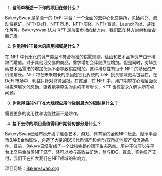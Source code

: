 1. **请简单概述一下你的项目在做什么？**

BakerySwap 是多合一的 DeFi 平台：一个全面的去中心化交易所，包括闪兑、流动性挖矿、NFT+DeFi、NFT 市场、NFT+实体、NFT+盲盒、LaunchPad、游戏化等等。Bakeryswap 认为 NFT 是加密市场的新方向，我们正在努力创新和结合新元素。
​


2. **你觉得NFT最大的应用领域是什么？**

在 NFT 中代币化的资产类型不符合标准的供需规则。绘画和艺术品等资产由于稀缺而增值。对于其他可交易的商品，需求增加会伴随供应增加。但是同时，对毕加索艺术品需求的增加永远不会导致供应增加。这种稀缺性有助于 NFT 的基础资产价值增长。NFT 将在未来增长的原因是它比传统的 DeFi 投资领域更具包容性。在 DeFi 市场中，利益只针对财务回报。在这里，在 NFT 中，用户期望在心理层面获得更深层次的奖励。随着数字原生对象的不断增长，NFT 也有望永久解决所有权问题。
​


3. **你觉得目前NFT在大规模应用时碰到最大的限制是什么？**

需要更多的实用性和功能性而不是炒作。
​


4. **接下去你的项目最值得用户期待的部分是什么？**

BakerySwap已经布局开发了融合艺术、游戏、体育等的金融NFT玩法，赋予平台币BAKE金融属性，创造了大量的BSC代币资产和单币/双币矿池资产和流通条件。目前，Bakery已经形成了一个比较完整的闭环生态系统。用户不仅可以在平台上交易金融类NFT资产，还可以参与高收益矿池，参与IDO、盲盒、实物资产支付，我们正在扩大我们在NFT领域的影响力。
​

项目网址：[Bakeryswap.org]()
